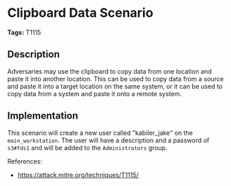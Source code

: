 # Clipboard Data Scenario

**Tags:** T1115

## Description

Adversaries may use the clipboard to copy data from one location and paste it into another location. This can be used to copy data from a source and paste it into a target location on the same system, or it can be used to copy data from a system and paste it onto a remote system.

## Implementation

This scenario will create a new user called "kabiler_jake" on the `main_workstation`. The user will have a description and a password of `s3#fds1` and will be added to the `Administrators` group.

References:

- https://attack.mitre.org/techniques/T1115/
